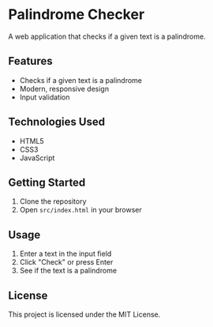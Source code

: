 # Palindrome Checker

A web application that checks if a given text is a palindrome.

## Features

- Checks if a given text is a palindrome
- Modern, responsive design
- Input validation

## Technologies Used

- HTML5
- CSS3
- JavaScript 

## Getting Started

1. Clone the repository
2. Open `src/index.html` in your browser

## Usage

1. Enter a text in the input field
2. Click "Check" or press Enter
3. See if the text is a palindrome

## License

This project is licensed under the MIT License.